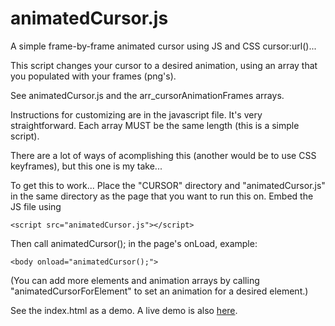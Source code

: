 # animatedCursor.js
 A simple frame-by-frame animated cursor using JS and CSS cursor:url()...

This script changes your cursor to a desired animation, using an array that you populated with your frames (png's).

See animatedCursor.js and the arr_cursorAnimationFrames arrays.

Instructions for customizing are in the javascript file. It's very straightforward. Each array MUST be the same length (this is a simple script).

There are a lot of ways of acomplishing this (another would be to use CSS keyframes), but this one is my take...

To get this to work...
Place the "CURSOR" directory and "animatedCursor.js" in the same directory as the page that you want to run this on.
Embed the JS file using
```
<script src="animatedCursor.js"></script>
```
Then call animatedCursor(); in the page's onLoad, example:
```
<body onload="animatedCursor();">
```

(You can add more elements and animation arrays by calling "animatedCursorForElement" to set an animation for a desired element.)

See the index.html as a demo.
A live demo is also [here](http://tetrageddon.com/animatedCursor/).
